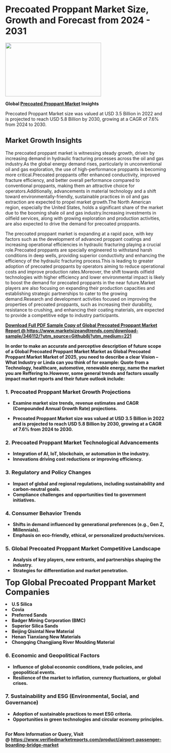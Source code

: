 <H1>Precoated Proppant Market Size, Growth and Forecast from 2024 - 2031</H1><img class="aligncenter size-medium wp-image-584254" src="https://thirdeyenews.in/wp-content/uploads/2024/09/Global-Market-Research-300x168.jpeg" alt="" width="300" height="168" /><p><strong>Global&nbsp;<a href="https://www.marketsizeandtrends.com/download-sample/346112/?utm_source=Github8j?utm_medium=221">Precoated Proppant Market</a> Insights</strong></p><p>Precoated Proppant Market size was valued at USD 3.5 Billion in 2022 and is projected to reach USD 5.8 Billion by 2030, growing at a CAGR of 7.6% from 2024 to 2030.</p><p><h2>Market Growth Insights</h2> <p>The precoated proppant market is witnessing steady growth, driven by increasing demand in hydraulic fracturing processes across the oil and gas industry.As the global energy demand rises, particularly in unconventional oil and gas exploration, the use of high-performance proppants is becoming more critical.Precoated proppants offer enhanced conductivity, improved fracture efficiency, and better overall performance compared to conventional proppants, making them an attractive choice for operators.Additionally, advancements in material technology and a shift toward environmentally-friendly, sustainable practices in oil and gas extraction are expected to propel market growth.The North American region, especially the United States, holds a significant share of the market due to the booming shale oil and gas industry.Increasing investments in oilfield services, along with growing exploration and production activities, are also expected to drive the demand for precoated proppants.</p> <p><strong><a href="#"></a></strong></p> <p>The precoated proppant market is expanding at a rapid pace, with key factors such as the development of advanced proppant coatings and increasing operational efficiencies in hydraulic fracturing playing a crucial role.Precoated proppants are specially engineered to withstand harsh conditions in deep wells, providing superior conductivity and enhancing the efficiency of the hydraulic fracturing process.This is leading to greater adoption of precoated proppants by operators aiming to reduce operational costs and improve production rates.Moreover, the shift towards oilfield technologies with higher efficiency and lower environmental impact is likely to boost the demand for precoated proppants in the near future.Market players are also focusing on expanding their production capacities and establishing strategic partnerships to cater to the growing demand.Research and development activities focused on improving the properties of precoated proppants, such as increasing their durability, resistance to crushing, and enhancing their coating materials, are expected to provide a competitive edge to industry participants.</p> <p><strong><a href="#"></p><p><span class=""><strong>Download Full PDF Sample Copy of Global Precoated Proppant Market Report</strong> @ <a href="https://www.marketsizeandtrends.com/download-sample/346112/?utm_source=Github8j?utm_medium=221" target="_blank">https://www.marketsizeandtrends.com/download-sample/346112/?utm_source=Github8j?utm_medium=221</a></span></p><p>In order to make an accurate and perceptive description of future scope of a Global&nbsp;Precoated Proppant Market Market as Global&nbsp;Precoated Proppant Market Market of 2025, you need to describe a clear Vision &ndash; What Industry or Linda can you think of for example: Quote from a Technology, healthcare, automotive, renewable energy, name the market you are Reffering to.However, some general trends and factors usually impact market reports and their future outlook include:</p><h3>1.&nbsp;<strong>Precoated Proppant Market Growth Projections</strong></h3><ul><li>Examine market size trends, revenue estimates and CAGR (Compounded Annual Growth Rate) projections.</li><li><p>Precoated Proppant Market size was valued at USD 3.5 Billion in 2022 and is projected to reach USD 5.8 Billion by 2030, growing at a CAGR of 7.6% from 2024 to 2030.</p></li></ul><h3>2.&nbsp;<strong>Precoated Proppant Market Technological Advancements</strong></h3><ul><li>Integration of AI, IoT, blockchain, or automation in the industry.</li><li>Innovations driving cost reductions or improving efficiency.</li></ul><h3>3.&nbsp;<strong>Regulatory and Policy Changes</strong></h3><ul><li>Impact of global and regional regulations, including sustainability and carbon-neutral goals.</li><li>Compliance challenges and opportunities tied to government initiatives.</li></ul><h3>4.&nbsp;<strong>Consumer Behavior Trends</strong></h3><ul><li>Shifts in demand influenced by generational preferences (e.g., Gen Z, Millennials).</li><li>Emphasis on eco-friendly, ethical, or personalized products/services.</li></ul><h3>5.&nbsp;<strong>Global Precoated Proppant Market Competitive Landscape</strong></h3><ul><li>Analysis of key players, new entrants, and partnerships shaping the industry.</li><li>Strategies for differentiation and market penetration.</li></ul><p data-pm-slice="1 1 []"><span style="color: inherit; font-family: inherit; font-size: 25px;">Top Global Precoated Proppant Market Companies</span></p><div class="" data-test-id=""><p><li>U.S Silica</li><li> Covia</li><li> Preferred Sands</li><li> Badger Mining Corporation (BMC)</li><li> Superior Silica Sands</li><li> Beijing Qisintal New Material</li><li> Henan Tianxiang New Materials</li><li> Chongqing Changjiang River Moulding Material</li></p></div><h3>6.&nbsp;<strong>Economic and Geopolitical Factors</strong></h3><ul><li>Influence of global economic conditions, trade policies, and geopolitical events.</li><li>Resilience of the market to inflation, currency fluctuations, or global crises.</li></ul><h3>7.&nbsp;<strong>Sustainability and ESG (Environmental, Social, and Governance)</strong></h3><ul><li>Adoption of sustainable practices to meet ESG criteria.</li><li>Opportunities in green technologies and circular economy principles.</li></ul><h2><strong style="font-size: 14px;">For More Information or Query, Visit @&nbsp;</strong><a style="background-color: #ffffff; font-size: 14px;" href="https://www.marketsizeandtrends.com/report/precoated-proppant-market/" target="_blank">https://www.verifiedmarketreports.com/product/airport-passenger-boarding-bridge-market</a></h2>